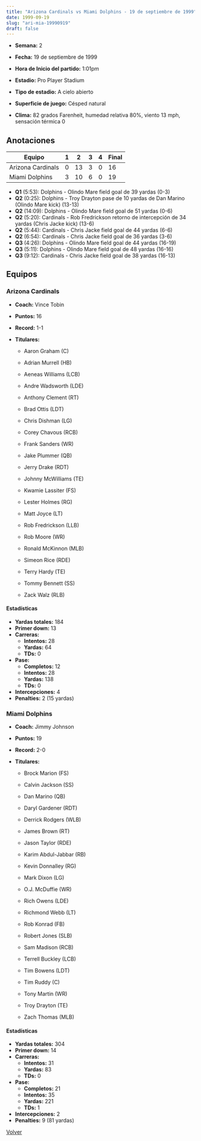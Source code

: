 ```yaml
---
title: "Arizona Cardinals vs Miami Dolphins - 19 de septiembre de 1999"
date: 1999-09-19
slug: "ari-mia-19990919"
draft: false
---
```


* **Semana:** 2
* **Fecha:** 19 de septiembre de 1999

* **Hora de Inicio del partido:** 1:01pm
* **Estadio:** Pro Player Stadium
* **Tipo de estadio:** A cielo abierto
* **Superficie de juego:** Césped natural
* **Clima:** 82 grados Farenheit, humedad relativa 80%, viento 13 mph, sensación térmica 0





## Anotaciones
| Equipo | 1 | 2 | 3 | 4 | Final |
|--------|---|---|---|---|-------|
| Arizona Cardinals  | 0 | 13 | 3 | 0  | 16 |
| Miami Dolphins  | 3 | 10 | 6 | 0  | 19 |
* **Q1** (5:53): Dolphins - Olindo Mare field goal de 39 yardas (0-3)
* **Q2** (0:25): Dolphins - Troy Drayton pase de 10 yardas de Dan Marino (Olindo Mare kick) (13-13)
* **Q2** (14:09): Dolphins - Olindo Mare field goal de 51 yardas (0-6)
* **Q2** (5:20): Cardinals - Rob Fredrickson retorno de intercepción de 34 yardas (Chris Jacke kick) (13-6)
* **Q2** (5:44): Cardinals - Chris Jacke field goal de 44 yardas (6-6)
* **Q2** (6:54): Cardinals - Chris Jacke field goal de 36 yardas (3-6)
* **Q3** (4:26): Dolphins - Olindo Mare field goal de 44 yardas (16-19)
* **Q3** (5:11): Dolphins - Olindo Mare field goal de 48 yardas (16-16)
* **Q3** (9:12): Cardinals - Chris Jacke field goal de 38 yardas (16-13)


## Equipos


### Arizona Cardinals
* **Coach:** Vince Tobin
* **Puntos:** 16
* **Record:** 1-1
* **Titulares:** 

  * Aaron Graham (C) 

  * Adrian Murrell (HB) 

  * Aeneas Williams (LCB) 

  * Andre Wadsworth (LDE) 

  * Anthony Clement (RT) 

  * Brad Ottis (LDT) 

  * Chris Dishman (LG) 

  * Corey Chavous (RCB) 

  * Frank Sanders (WR) 

  * Jake Plummer (QB) 

  * Jerry Drake (RDT) 

  * Johnny McWilliams (TE) 

  * Kwamie Lassiter (FS) 

  * Lester Holmes (RG) 

  * Matt Joyce (LT) 

  * Rob Fredrickson (LLB) 

  * Rob Moore (WR) 

  * Ronald McKinnon (MLB) 

  * Simeon Rice (RDE) 

  * Terry Hardy (TE) 

  * Tommy Bennett (SS) 

  * Zack Walz (RLB) 

#### Estadísticas
* **Yardas totales:** 184
* **Primer down:** 13
* **Carreras:**
  * **Intentos:** 28
  * **Yardas:** 64
  * **TDs:** 0
* **Pase:**
  * **Completos:** 12
  * **Intentos:** 28
  * **Yardas:** 138
  * **TDs:** 0
* **Intercepciones:** 4
* **Penalties:** 2 (15 yardas)

### Miami Dolphins
* **Coach:** Jimmy Johnson
* **Puntos:** 19
* **Record:** 2-0
* **Titulares:** 

  * Brock Marion (FS) 

  * Calvin Jackson (SS) 

  * Dan Marino (QB) 

  * Daryl Gardener (RDT) 

  * Derrick Rodgers (WLB) 

  * James Brown (RT) 

  * Jason Taylor (RDE) 

  * Karim Abdul-Jabbar (RB) 

  * Kevin Donnalley (RG) 

  * Mark Dixon (LG) 

  * O.J. McDuffie (WR) 

  * Rich Owens (LDE) 

  * Richmond Webb (LT) 

  * Rob Konrad (FB) 

  * Robert Jones (SLB) 

  * Sam Madison (RCB) 

  * Terrell Buckley (LCB) 

  * Tim Bowens (LDT) 

  * Tim Ruddy (C) 

  * Tony Martin (WR) 

  * Troy Drayton (TE) 

  * Zach Thomas (MLB) 

#### Estadísticas
* **Yardas totales:** 304
* **Primer down:** 14
* **Carreras:**
  * **Intentos:** 31
  * **Yardas:** 83
  * **TDs:** 0
* **Pase:**
  * **Completos:** 21
  * **Intentos:** 35
  * **Yardas:** 221
  * **TDs:** 1
* **Intercepciones:** 2
* **Penalties:** 9 (81 yardas)


[Volver](/historia/1999)
